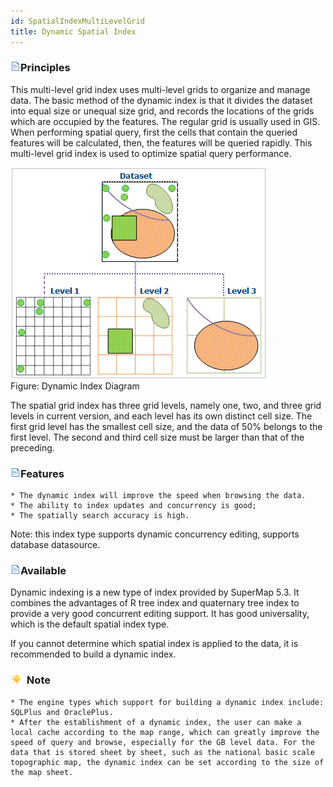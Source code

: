 ```yaml
---
id: SpatialIndexMultiLevelGrid
title: Dynamic Spatial Index  
---  
```

### ![](../../img/read.gif)Principles

This multi-level grid index uses multi-level grids to organize and manage 
data. The basic method of the dynamic index is that it divides the dataset 
into equal size or unequal size grid, and records the locations of the grids 
which are occupied by the features. The regular grid is usually used in GIS. 
When performing spatial query, first the cells that contain the queried 
features will be calculated, then, the features will be queried rapidly. This 
multi-level grid index is used to optimize spatial query performance.

![](img-en/multilevel.png)  
Figure: Dynamic Index Diagram  
  
The spatial grid index has three grid levels, namely one, two, and three grid 
levels in current version, and each level has its own distinct cell size. The 
first grid level has the smallest cell size, and the data of 50% belongs to 
the first level. The second and third cell size must be larger than that of 
the preceding.

### ![](../../img/read.gif)Features

    * The dynamic index will improve the speed when browsing the data.
    * The ability to index updates and concurrency is good;
    * The spatially search accuracy is high.

Note: this index type supports dynamic concurrency editing, supports database datasource.

### ![](../../img/read.gif)Available

Dynamic indexing is a new type of index provided by SuperMap 5.3. It combines 
the advantages of R tree index and quaternary tree index to provide a very 
good concurrent editing support. It has good universality, which is the 
default spatial index type.

If you cannot determine which spatial index is applied to the data, it is recommended to build a dynamic index.

### ![](../../img/note.png) Note

    * The engine types which support for building a dynamic index include: SQLPlus and OraclePlus.
    * After the establishment of a dynamic index, the user can make a local cache according to the map range, which can greatly improve the speed of query and browse, especially for the GB level data. For the data that is stored sheet by sheet, such as the national basic scale topographic map, the dynamic index can be set according to the size of the map sheet.


